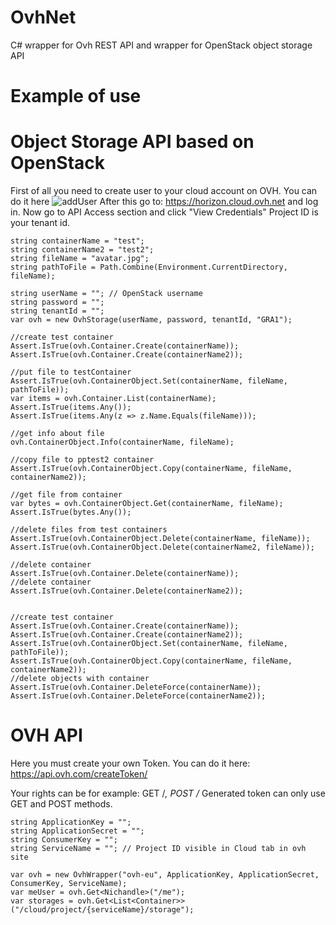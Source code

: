 # OvhNet
C# wrapper for Ovh REST API and wrapper for OpenStack object storage API

# Example of use

# Object Storage API based on OpenStack

First of all you need to create user to your cloud account on OVH. You can do it here
![addUser](https://goo.gl/vfTygE)
After this go to: https://horizon.cloud.ovh.net and log in.
Now go to API Access section and click "View Credentials"
Project ID is your tenant id.
```
string containerName = "test";
string containerName2 = "test2";
string fileName = "avatar.jpg";
string pathToFile = Path.Combine(Environment.CurrentDirectory, fileName);

string userName = ""; // OpenStack username 
string password = "";
string tenantId = "";
var ovh = new OvhStorage(userName, password, tenantId, "GRA1");

//create test container
Assert.IsTrue(ovh.Container.Create(containerName));
Assert.IsTrue(ovh.Container.Create(containerName2));

//put file to testContainer
Assert.IsTrue(ovh.ContainerObject.Set(containerName, fileName, pathToFile));
var items = ovh.Container.List(containerName);
Assert.IsTrue(items.Any());
Assert.IsTrue(items.Any(z => z.Name.Equals(fileName)));

//get info about file
ovh.ContainerObject.Info(containerName, fileName);

//copy file to pptest2 container
Assert.IsTrue(ovh.ContainerObject.Copy(containerName, fileName, containerName2));

//get file from container
var bytes = ovh.ContainerObject.Get(containerName, fileName);
Assert.IsTrue(bytes.Any());

//delete files from test containers
Assert.IsTrue(ovh.ContainerObject.Delete(containerName, fileName));
Assert.IsTrue(ovh.ContainerObject.Delete(containerName2, fileName));

//delete container
Assert.IsTrue(ovh.Container.Delete(containerName));
//delete container
Assert.IsTrue(ovh.Container.Delete(containerName2));


//create test container
Assert.IsTrue(ovh.Container.Create(containerName));
Assert.IsTrue(ovh.Container.Create(containerName2));
Assert.IsTrue(ovh.ContainerObject.Set(containerName, fileName, pathToFile));
Assert.IsTrue(ovh.ContainerObject.Copy(containerName, fileName, containerName2));
//delete objects with container
Assert.IsTrue(ovh.Container.DeleteForce(containerName));
Assert.IsTrue(ovh.Container.DeleteForce(containerName2));
```

# OVH API

Here you must create your own Token. You can do it here:
https://api.ovh.com/createToken/

Your rights can be for example: GET /*, POST /*
Generated token can only use GET and POST methods.

```
string ApplicationKey = "";
string ApplicationSecret = "";
string ConsumerKey = "";
string ServiceName = ""; // Project ID visible in Cloud tab in ovh site

var ovh = new OvhWrapper("ovh-eu", ApplicationKey, ApplicationSecret, ConsumerKey, ServiceName);
var meUser = ovh.Get<Nichandle>("/me");
var storages = ovh.Get<List<Container>>("/cloud/project/{serviceName}/storage");
```
